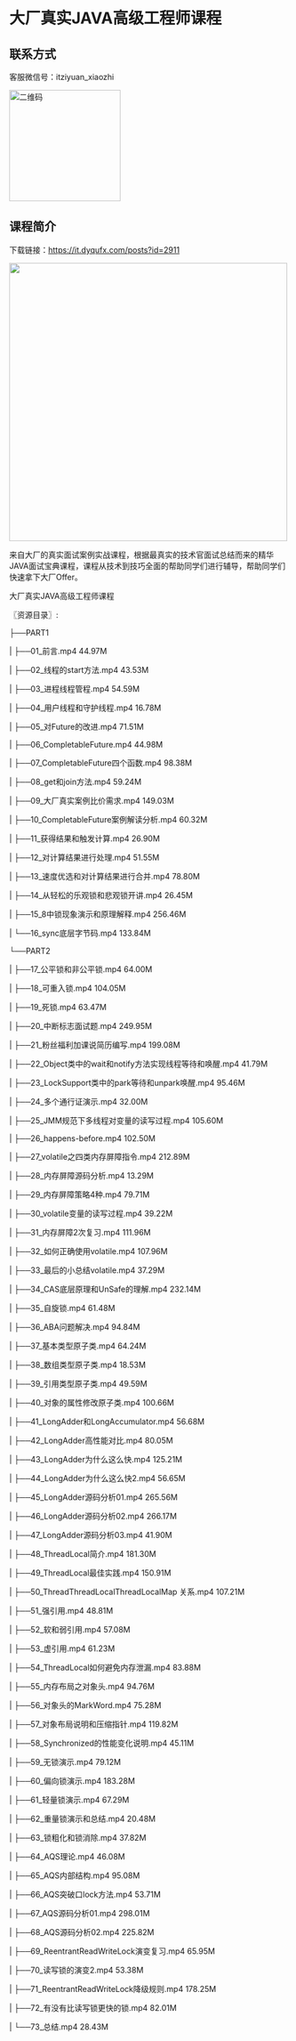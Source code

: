 # 大厂真实JAVA高级工程师课程

## 联系方式

客服微信号：itziyuan_xiaozhi

<img src="https://ziyuanyun.oss-cn-guangzhou.aliyuncs.com/common/20240614073449/666b82192834a.jpg" width="200" height="200" alt="二维码">

## 课程简介

下载链接：https://it.dyqufx.com/posts?id=2911

<img src="https://ziyuanyun.oss-cn-guangzhou.aliyuncs.com/yun/20240515184428/6644920ceac43.jpg" width="500" alt="">

  来自大厂的真实面试案例实战课程，根据最真实的技术官面试总结而来的精华JAVA面试宝典课程，课程从技术到技巧全面的帮助同学们进行辅导，帮助同学们快速拿下大厂Offer。

 大厂真实JAVA高级工程师课程



 〖资源目录〗:

 ├──PART1

 | ├──01_前言.mp4 44.97M

 | ├──02_线程的start方法.mp4 43.53M

 | ├──03_进程线程管程.mp4 54.59M

 | ├──04_用户线程和守护线程.mp4 16.78M

 | ├──05_对Future的改进.mp4 71.51M

 | ├──06_CompletableFuture.mp4 44.98M

 | ├──07_CompletableFuture四个函数.mp4 98.38M

 | ├──08_get和join方法.mp4 59.24M

 | ├──09_大厂真实案例比价需求.mp4 149.03M

 | ├──10_CompletableFuture案例解读分析.mp4 60.32M

 | ├──11_获得结果和触发计算.mp4 26.90M

 | ├──12_对计算结果进行处理.mp4 51.55M

 | ├──13_速度优选和对计算结果进行合并.mp4 78.80M

 | ├──14_从轻松的乐观锁和悲观锁开讲.mp4 26.45M

 | ├──15_8中锁现象演示和原理解释.mp4 256.46M

 | └──16_sync底层字节码.mp4 133.84M

 └──PART2

 | ├──17_公平锁和非公平锁.mp4 64.00M

 | ├──18_可重入锁.mp4 104.05M

 | ├──19_死锁.mp4 63.47M

 | ├──20_中断标志面试题.mp4 249.95M

 | ├──21_粉丝福利加课说简历编写.mp4 199.08M

 | ├──22_Object类中的wait和notify方法实现线程等待和唤醒.mp4 41.79M

 | ├──23_LockSupport类中的park等待和unpark唤醒.mp4 95.46M

 | ├──24_多个通行证演示.mp4 32.00M

 | ├──25_JMM规范下多线程对变量的读写过程.mp4 105.60M

 | ├──26_happens-before.mp4 102.50M

 | ├──27_volatile之四类内存屏障指令.mp4 212.89M

 | ├──28_内存屏障源码分析.mp4 13.29M

 | ├──29_内存屏障策略4种.mp4 79.71M

 | ├──30_volatile变量的读写过程.mp4 39.22M

 | ├──31_内存屏障2次复习.mp4 111.96M

 | ├──32_如何正确使用volatile.mp4 107.96M

 | ├──33_最后的小总结volatile.mp4 37.29M

 | ├──34_CAS底层原理和UnSafe的理解.mp4 232.14M

 | ├──35_自旋锁.mp4 61.48M

 | ├──36_ABA问题解决.mp4 94.84M

 | ├──37_基本类型原子类.mp4 64.24M

 | ├──38_数组类型原子类.mp4 18.53M

 | ├──39_引用类型原子类.mp4 49.59M

 | ├──40_对象的属性修改原子类.mp4 100.66M

 | ├──41_LongAdder和LongAccumulator.mp4 56.68M

 | ├──42_LongAdder高性能对比.mp4 80.05M

 | ├──43_LongAdder为什么这么快.mp4 125.21M

 | ├──44_LongAdder为什么这么快2.mp4 56.65M

 | ├──45_LongAdder源码分析01.mp4 265.56M

 | ├──46_LongAdder源码分析02.mp4 266.17M

 | ├──47_LongAdder源码分析03.mp4 41.90M

 | ├──48_ThreadLocal简介.mp4 181.30M

 | ├──49_ThreadLocal最佳实践.mp4 150.91M

 | ├──50_ThreadThreadLocalThreadLocalMap 关系.mp4 107.21M

 | ├──51_强引用.mp4 48.81M

 | ├──52_软和弱引用.mp4 57.08M

 | ├──53_虚引用.mp4 61.23M

 | ├──54_ThreadLocal如何避免内存泄漏.mp4 83.88M

 | ├──55_内存布局之对象头.mp4 94.76M

 | ├──56_对象头的MarkWord.mp4 75.28M

 | ├──57_对象布局说明和压缩指针.mp4 119.82M

 | ├──58_Synchronized的性能变化说明.mp4 45.11M

 | ├──59_无锁演示.mp4 79.12M

 | ├──60_偏向锁演示.mp4 183.28M

 | ├──61_轻量锁演示.mp4 67.29M

 | ├──62_重量锁演示和总结.mp4 20.48M

 | ├──63_锁粗化和锁消除.mp4 37.82M

 | ├──64_AQS理论.mp4 46.08M

 | ├──65_AQS内部结构.mp4 95.08M

 | ├──66_AQS突破口lock方法.mp4 53.71M

 | ├──67_AQS源码分析01.mp4 298.01M

 | ├──68_AQS源码分析02.mp4 225.82M

 | ├──69_ReentrantReadWriteLock演变复习.mp4 65.95M

 | ├──70_读写锁的演变2.mp4 53.38M

 | ├──71_ReentrantReadWriteLock降级规则.mp4 178.25M

 | ├──72_有没有比读写锁更快的锁.mp4 82.01M

 | └──73_总结.mp4 28.43M

  
